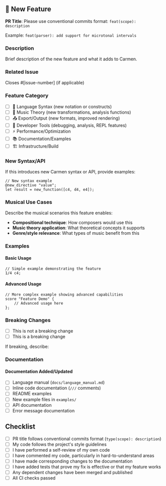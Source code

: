 ## 🎵 New Feature

**PR Title**: Please use conventional commits format: `feat(scope): description`

Example: `feat(parser): add support for microtonal intervals`

### Description

Brief description of the new feature and what it adds to Carmen.

### Related Issue

Closes #[issue-number] (if applicable)

### Feature Category

- [ ] 🎼 Language Syntax (new notation or constructs)
- [ ] 🎵 Music Theory (new transformations, analysis functions)
- [ ] 📤 Export/Output (new formats, improved rendering)
- [ ] 🔧 Developer Tools (debugging, analysis, REPL features)
- [ ] ⚡ Performance/Optimization
- [ ] 📚 Documentation/Examples
- [ ] 🏗️ Infrastructure/Build

### New Syntax/API

If this introduces new Carmen syntax or API, provide examples:

```carmen
// New syntax example
@new_directive "value";
let result = new_function([c4, d4, e4]);
```

### Musical Use Cases

Describe the musical scenarios this feature enables:

- **Compositional technique**: How composers would use this
- **Music theory application**: What theoretical concepts it supports
- **Genre/style relevance**: What types of music benefit from this

### Examples

#### Basic Usage
```carmen
// Simple example demonstrating the feature
1/4 c4;
```

#### Advanced Usage
```carmen
// More complex example showing advanced capabilities
score "Feature Demo" {
    // Advanced usage here
};
```

### Breaking Changes

- [ ] This is not a breaking change
- [ ] This is a breaking change

If breaking, describe:

### Documentation

#### Documentation Added/Updated

- [ ] Language manual (`docs/language_manual.md`)
- [ ] Inline code documentation (`///` comments)
- [ ] README examples
- [ ] New example files in `examples/`
- [ ] API documentation
- [ ] Error message documentation

## Checklist

- [ ] PR title follows conventional commits format (`type(scope): description`)
- [ ] My code follows the project's style guidelines
- [ ] I have performed a self-review of my own code
- [ ] I have commented my code, particularly in hard-to-understand areas
- [ ] I have made corresponding changes to the documentation
- [ ] I have added tests that prove my fix is effective or that my feature works
- [ ] Any dependent changes have been merged and published
- [ ] All CI checks passed
